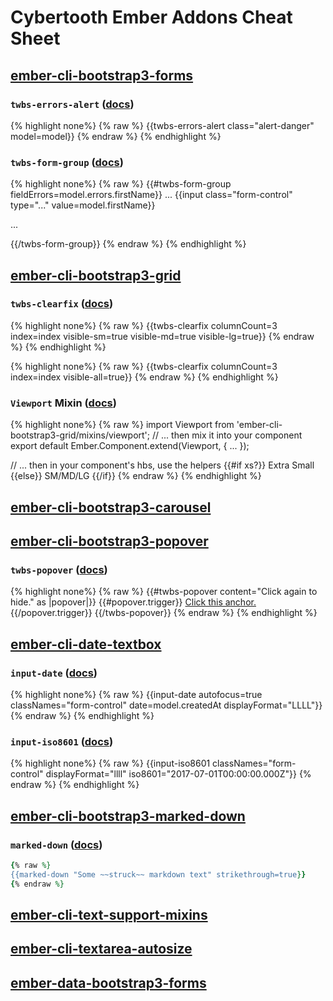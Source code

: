 # Cybertooth Ember Addons Cheat Sheet

## [ember-cli-bootstrap3-forms](http://ember-data-bootstrap3-forms.cybertooth.io/)

### `twbs-errors-alert` ([docs](https://github.com/cybertoothca/ember-data-bootstrap3-forms#twbs-errors-alert))

{% highlight none%}
{% raw %}
{{twbs-errors-alert class="alert-danger" model=model}}
{% endraw %}
{% endhighlight %}

### `twbs-form-group` ([docs](https://github.com/cybertoothca/ember-data-bootstrap3-forms#twbs-form-group))

{% highlight none%}
{% raw %}
{{#twbs-form-group fieldErrors=model.errors.firstName}}
  <label for="...">...</label>
  {{input class="form-control" type="..." value=model.firstName}}
  <p class="help-block">...</p>
{{/twbs-form-group}}
{% endraw %}
{% endhighlight %}

## [ember-cli-bootstrap3-grid](https://github.com/cybertoothca/ember-cli-bootstrap3-grid)

### `twbs-clearfix` ([docs](https://github.com/cybertoothca/ember-cli-bootstrap3-grid/blob/master/README.md#twbs-clearfix))

{% highlight none%}
{% raw %}
{{twbs-clearfix columnCount=3 index=index visible-sm=true visible-md=true visible-lg=true}}
{% endraw %}
{% endhighlight %}

{% highlight none%}
{% raw %}
{{twbs-clearfix columnCount=3 index=index visible-all=true}}
{% endraw %}
{% endhighlight %}

### `Viewport` Mixin ([docs](https://github.com/cybertoothca/ember-cli-bootstrap3-grid/blob/master/README.md#viewport))

{% highlight none%}
{% raw %}
import Viewport from 'ember-cli-bootstrap3-grid/mixins/viewport';
// ... then mix it into your component
export default Ember.Component.extend(Viewport, { ... });

// ... then in your component's hbs, use the helpers
{{#if xs?}} Extra Small {{else}} SM/MD/LG {{/if}}
{% endraw %}
{% endhighlight %}

## [ember-cli-bootstrap3-carousel](http://ember-cli-bootstrap3-carousel.cybertooth.io)

## [ember-cli-bootstrap3-popover](http://ember-cli-bootstrap3-popover.cybertooth.io)

### `twbs-popover` ([docs](https://github.com/cybertoothca/ember-cli-bootstrap3-popover#twbs-popover))

{% highlight none%}
{% raw %}
{{#twbs-popover content="Click again to hide." as |popover|}}
  {{#popover.trigger}}
    <a href="javascript:void(0)">Click this anchor.</a>
  {{/popover.trigger}}
{{/twbs-popover}}
{% endraw %}
{% endhighlight %}

## [ember-cli-date-textbox](http://ember-cli-date-textbox.cybertooth.io)

### `input-date` ([docs](https://github.com/cybertoothca/ember-cli-date-textbox#input-date))

{% highlight none%}
{% raw %}
{{input-date autofocus=true classNames="form-control" date=model.createdAt displayFormat="LLLL"}}
{% endraw %}
{% endhighlight %}

### `input-iso8601` ([docs](https://github.com/cybertoothca/ember-cli-date-textbox#input-iso8601))

{% highlight none%}
{% raw %}
{{input-iso8601 classNames="form-control" displayFormat="llll" iso8601="2017-07-01T00:00:00.000Z"}}
{% endraw %}
{% endhighlight %}

## [ember-cli-bootstrap3-marked-down](http://ember-cli-bootstrap3-marked-down.cybertooth.io)

### `marked-down` ([docs](https://github.com/cybertoothca/ember-cli-marked-down#marked-down-some-__markdown__-text))

```ruby
{% raw %}
{{marked-down "Some ~~struck~~ markdown text" strikethrough=true}}
{% endraw %}
```

## [ember-cli-text-support-mixins](http://ember-cli-text-support-mixins.cybertooth.io)

## [ember-cli-textarea-autosize](http://ember-cli-textarea-autosize.cybertooth.io)

## [ember-data-bootstrap3-forms](http://ember-data-bootstrap3-forms.cybertooth.io)
